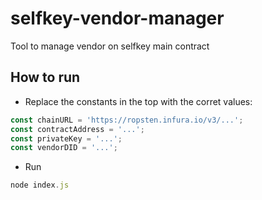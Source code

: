 # selfkey-vendor-manager
Tool to manage vendor on selfkey main contract


## How to run

- Replace the constants in the top with the corret values:

```javascript
const chainURL = 'https://ropsten.infura.io/v3/...';
const contractAddress = '...';
const privateKey = '...';
const vendorDID = '...';
```

- Run

```javascript
node index.js
```
